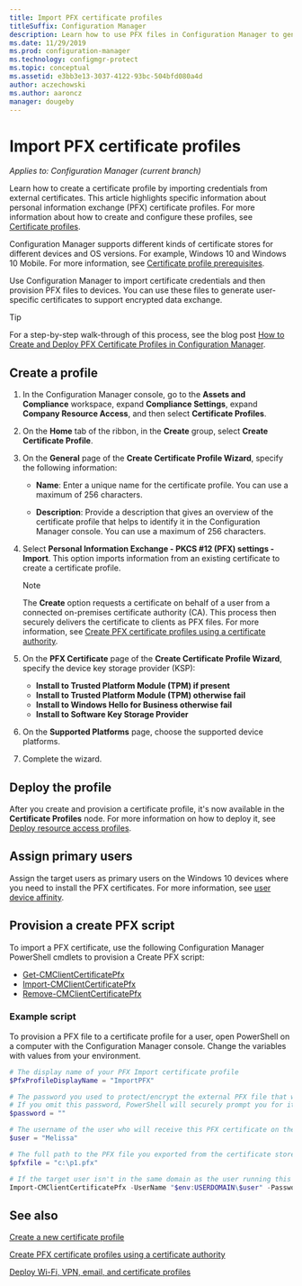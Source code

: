 ```yaml
---
title: Import PFX certificate profiles
titleSuffix: Configuration Manager
description: Learn how to use PFX files in Configuration Manager to generate user-specific certificates that support encrypted data exchange.
ms.date: 11/29/2019
ms.prod: configuration-manager
ms.technology: configmgr-protect
ms.topic: conceptual
ms.assetid: e3bb3e13-3037-4122-93bc-504bfd080a4d
author: aczechowski
ms.author: aaroncz
manager: dougeby
---
```


# Import PFX certificate profiles

*Applies to: Configuration Manager (current branch)*

Learn how to create a certificate profile by importing credentials from external certificates. This article highlights specific information about personal information exchange (PFX) certificate profiles. For more information about how to create and configure these profiles, see [Certificate profiles](../../protect/deploy-use/introduction-to-certificate-profiles.md).

Configuration Manager supports different kinds of certificate stores for different devices and OS versions. For example, Windows 10 and Windows 10 Mobile. For more information, see [Certificate profile prerequisites](../../protect/plan-design/prerequisites-for-certificate-profiles.md).

Use Configuration Manager to import certificate credentials and then provision PFX files to devices. You can use these files to generate user-specific certificates to support encrypted data exchange.

> [!TIP]  
> For a step-by-step walk-through of this process, see the blog post [How to Create and Deploy PFX Certificate Profiles in Configuration Manager](https://blogs.technet.microsoft.com/karanrustagi/2015/09/01/how-to-create-and-deploy-pfx-certificate-profiles-in-configuration-manager/).  

## Create a profile

1. In the Configuration Manager console, go to the **Assets and Compliance** workspace, expand **Compliance Settings**, expand **Company Resource Access**, and then select **Certificate Profiles**.

1. On the **Home** tab of the ribbon, in the **Create** group, select **Create Certificate Profile**.

1. On the **General** page of the **Create Certificate Profile Wizard**, specify the following information:  

    - **Name**: Enter a unique name for the certificate profile. You can use a maximum of 256 characters.  

    - **Description**: Provide a description that gives an overview of the certificate profile that helps to identify it in the Configuration Manager console. You can use a maximum of 256 characters.  

1. Select **Personal Information Exchange - PKCS #12 (PFX) settings - Import**. This option imports information from an existing certificate to create a certificate profile.

    > [!NOTE]
    > The **Create** option requests a certificate on behalf of a user from a connected on-premises certificate authority (CA). This process then securely delivers the certificate to clients as PFX files. For more information, see [Create PFX certificate profiles using a certificate authority](create-pfx-certificate-profiles.md).

1. On the **PFX Certificate** page of the **Create Certificate Profile Wizard**, specify the device key storage provider (KSP):

    - **Install to Trusted Platform Module (TPM) if present**  
    - **Install to Trusted Platform Module (TPM) otherwise fail**
    - **Install to Windows Hello for Business otherwise fail**
    - **Install to Software Key Storage Provider**

1. On the **Supported Platforms** page, choose the supported device platforms.

1. Complete the wizard.

## Deploy the profile

After you create and provision a certificate profile, it's now available in the **Certificate Profiles** node. For more information on how to deploy it, see [Deploy resource access profiles](../../protect/deploy-use/deploy-wifi-vpn-email-cert-profiles.md).

## Assign primary users

Assign the target users as primary users on the Windows 10 devices where you need to install the PFX certificates. For more information, see [user device affinity](../../apps/deploy-use/link-users-and-devices-with-user-device-affinity.md).

## Provision a create PFX script

To import a PFX certificate, use the following Configuration Manager PowerShell cmdlets to provision a Create PFX script:

- [Get-CMClientCertificatePfx](https://docs.microsoft.com/powershell/module/configurationmanager/get-cmclientcertificatepfx?view=sccm-ps)
- [Import-CMClientCertificatePfx](https://docs.microsoft.com/powershell/module/configurationmanager/import-cmclientcertificatepfx?view=sccm-ps)
- [Remove-CMClientCertificatePfx](https://docs.microsoft.com/powershell/module/configurationmanager/remove-cmclientcertificatepfx?view=sccm-ps)

### Example script

To provision a PFX file to a certificate profile for a user, open PowerShell on a computer with the Configuration Manager console. Change the variables with values from your environment.

``` PowerShell
# The display name of your PFX Import certificate profile
$PfxProfileDisplayName = "ImportPFX"

# The password you used to protect/encrypt the external PFX file that was created/exported from your certificate storage provider
# If you omit this password, PowerShell will securely prompt you for it. You can specify it as a parameter for process automation.
$password = ""

# The username of the user who will receive this PFX certificate on their device
$user = "Melissa"

# The full path to the PFX file you exported from the certificate store
$pfxfile = "c:\p1.pfx"

# If the target user isn't in the same domain as the user running this script, specify a different domain
Import-CMClientCertificatePfx -UserName "$env:USERDOMAIN\$user" -Password (ConvertTo-SecureString -String $password -AsPlainText -Force) -CertificateProfilePfx (Get-CMCertificateProfilePfx -Fast -Name $PfxProfileDisplayName) -Path $pfxfile
```

## See also

[Create a new certificate profile](../../protect/deploy-use/create-certificate-profiles.md)

[Create PFX certificate profiles using a certificate authority](create-pfx-certificate-profiles.md)

[Deploy Wi-Fi, VPN, email, and certificate profiles](../../protect/deploy-use/deploy-wifi-vpn-email-cert-profiles.md)
